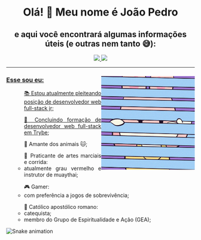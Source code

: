 <div align="center">

  <h1 text-align = "center">Olá! 👋 Meu nome é João Pedro<br></h1>
  
  <h2 text-align = "center">e aqui você encontrará algumas informações úteis (e outras nem tanto 😅):</h2>

  <a href="https://github.com/PetrusJoao">
  <img height="180em" src="https://github-readme-stats.vercel.app/api?username=PetrusJoao&show_icons=true&theme=maroongold&include_all_commits=true&count_private=true"/>
  <img height="180em" src="https://github-readme-stats.vercel.app/api/top-langs/?username=PetrusJoao&layout=compact&langs_count=7&theme=maroongold"/>
</div>
  
<hr>

<div>
<div>
<img align="right" alt="GIF" src="https://github.com/PetrusJoao/PetrusJoao/blob/main/giphy.gif" width="250px" height="250px"/>
</div>

### Esse sou eu:

<div align="justify">
 <p text-align = "left">
   <ul>
    <ul>
    📚 Estou atualmente pleiteando posição de desenvolvedor web full-stack jr;<br>
    </ul>
    <ul>
    🔭 Concluindo formação de desenvolvedor web full-stack em <a href="https://www.betrybe.com/" target="_blank">Trybe</a>;<br>
    </ul>
    <ul>
    🐶 Amante dos animais 🐱;<br>
    </ul>
    <ul>
    🥊 Praticante de artes marciais e corrida:<br>
        <li>atualmente grau vermelho e instrutor de muaythai;</li>
    </ul>
    <ul>
    🎮 Gamer:<br>
        <li>com preferência a jogos de sobrevivência;</li>
    </ul>
    <ul>
    🛐 Católico apostólico romano:<br>
        <li>catequista;</li>
        <li>membro do Grupo de Espiritualidade e Ação (GEA);</li>
    </ul>
   </ul>
 </p>
</div>
</div>
  
 ![Snake animation](https://github.com/PetrusJoao/PetrusJoao/blob/output/github-contribution-grid-snake.svg)
